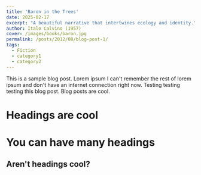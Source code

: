 ```yaml
---
title: 'Baron in the Trees'
date: 2025-02-17
excerpt: "A beautiful narrative that intertwines ecology and identity."
author: Italo Calvino (1957)
cover: /images/books/baron.jpg
permalink: /posts/2012/08/blog-post-1/
tags:
  - Fiction
  - category1
  - category2
---
```


This is a sample blog post. Lorem ipsum I can't remember the rest of lorem ipsum and don't have an internet connection right now. Testing testing testing this blog post. Blog posts are cool.

Headings are cool
======

You can have many headings
======

Aren't headings cool?
------